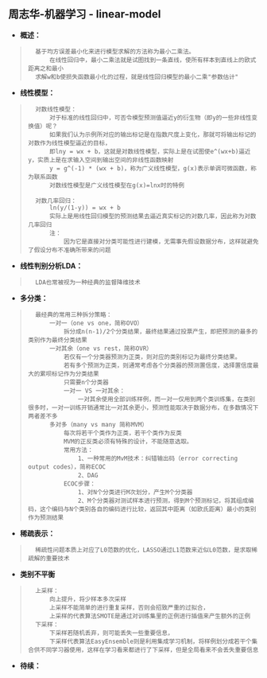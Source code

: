 ## 周志华-机器学习 - linear-model
- **概述：**
>       基于均方误差最小化来进行模型求解的方法称为最小二乘法。
>           在线性回归中，最小二乘法就是试图找到一条直线，使所有样本到直线上的欧式距离之和最小
>       求解w和b使损失函数最小化的过程，就是线性回归模型的最小二乘"参数估计"
>
>

- **线性模型：**
>       对数线性模型：
>           对于标准的线性回归中，可否令模型预测值逼近y的衍生物（即y的一些非线性变换值）呢？
>           如果我们认为示例所对应的输出标记是在指数尺度上变化，那就可将输出标记的对数作为线性模型逼近的目标，
>           即lny = wx + b，这就是对数线性模型，实际上是在试图使e^(wx+b)逼近y，实质上是在求输入空间到输出空间的非线性函数映射
>           y = g^(-1) * (wx + b)，称为广义线性模型，g(x)表示单调可微函数，称为联系函数
>           对数线性模型是广义线性模型在g(x)=lnx时的特例
>
>       对数几率回归：
>           ln(y/(1-y)) = wx + b
>           实际上是用线性回归模型的预测结果去逼近真实标记的对数几率，因此称为对数几率回归
>           注：
>               因为它是直接对分类可能性进行建模，无需事先假设数据分布，这样就避免了假设分布不准确所带来的问题
>
>

- **线性判别分析LDA：**
>       LDA也常被视为一种经典的监督降维技术
>
>

- **多分类：**
>       最经典的常用三种拆分策略：
>           一对一（one vs one，简称OVO）
>               拆分成n(n-1)/2个分类结果，最终结果通过投票产生，即把预测的最多的类别作为最终分类结果
>           一对其余（one vs rest，简称OVR）
>               若仅有一个分类器预测为正类，则对应的类别标记为最终分类结果。
>               若有多个预测为正类，则通常考虑各个分类器的预测置信度，选择置信度最大的累呗标记作为分类结果
>               只需要n个分类器
>               一对一 VS 一对其余：
>                   一对其余使用全部训练样例，而一对一仅用到两个类训练集，在类别很多时，一对一训练开销通常比一对其余更小，预测性能取决于数据分布，在多数情况下两者差不多
>           多对多（many vs many 简称MVM）
>               每次将若干个类作为正类，若干个类作为反类
>               MVM的正反类必须有特殊的设计，不能随意选取。
>               常用方法：
>                   1、一种常用的MvM技术：纠错输出码（error correcting output codes），简称ECOC
>                   2、DAG
>               ECOC步骤：
>                   1、对N个分类进行M次划分，产生M个分类器
>                   2、M个分类器对测试样本进行预测，得到M个预测标记，将其组成编码，这个编码与N个类别各自的编码进行比较，返回其中距离（如欧氏距离）最小的类别作为预测结果
>

- **稀疏表示：**
>       稀疏性问题本质上对应了L0范数的优化，LASSO通过L1范数来近似L0范数，是求取稀疏解的重要技术
>
>
>
>
>
>
>
>
>
>
>
>

- **类别不平衡**
>       上采样：
>           向上提升，将少样本多次采样
>           上采样不能简单的进行重复采样，否则会招致严重的过拟合，
>           上采样的代表算法SMOTE是通过对训练集里的正例进行插值来产生额外的正例
>       下采样：
>           下采样若随机丢弃，则可能丢失一些重要信息，
>           下采样代表算法EasyEnsemble则是利用集成学习机制，将样例划分成若干个集合供不同学习器使用，这样在学习看来都进行了下采样，但是全局看来不会丢失重要信息
>
>
>
>
>
>
>
>
>
>
>

- **待续：**
>
>
>
>
>
>
>
>
>
>
>
>
>
>
>
>
>
>
>
>
>
>
